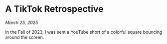 # A TikTok Retrospective
*March 25, 2025*

In the Fall of 2023, I was sent a YouTube short of a colorful square bouncing around the screen.
